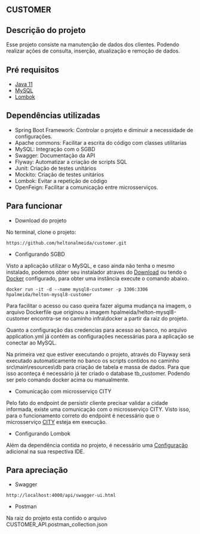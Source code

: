 ## CUSTOMER

## Descrição do projeto

Esse projeto consiste na manutenção de dados dos clientes. Podendo realizar ações de consulta, inserção, atualização e remoção de dados.

## Pré requisitos

- [Java 11](https://www.oracle.com/java/technologies/javase-jdk11-downloads.html)
- [MySQL](https://www.mysql.com/)
- [Lombok](https://projectlombok.org/)

## Dependências utilizadas

- Spring Boot Framework: Controlar o projeto e diminuir a necessidade de configurações.
- Apache commons: Facilitar a escrita do código com classes utilitarias
- MySQL: Integração com o SGBD
- Swagger: Documentação da API
- Flyway: Automatizar  a criação de scripts SQL 
- Junit: Criação de testes unitários
- Mockito: Criação de testes unitários
- Lombok: Evitar a repetição de código
- OpenFeign: Facilitar a comunicação entre microsserviços.

## Para funcionar 

- Download do projeto

No terminal, clone o projeto:

```
https://github.com/heltonalmeida/customer.git
```

- Configurando SGBD

Visto a aplicação utilizar o MySQL, e caso ainda não tenha o mesmo instalado, podemos obter seu instalador atraves do [Download](https://www.mysql.com/downloads/) ou tendo o [Docker](https://www.docker.com/) configurado, para obter uma instância execute o comando abaixo.  

```
docker run -it -d --name mysql8-customer -p 3306:3306 hpalmeida/helton-mysql8-customer
```
Para facilitar o acesso ou caso queira fazer alguma mudança na imagem, o arquivo Dockerfile que originou a imagem hpalmeida/helton-mysql8-customer encontra-se no caminho infra\docker a partir da raiz do projeto.

Quanto a configuração das credencias para acesso ao banco, no arquivo application.yml já contém as configurações necessárias para a aplicação se conectar ao MySQL.

Na primeira vez que estiver executando o projeto, através do Flayway será executado automaticamente no banco os scripts contidos no caminho src\main\resources\db para criação de tabela e massa de dados. Para que isso aconteça é necessário já ter criado o database tb_customer. Podendo ser pelo comando docker acima ou manualmente.

- Comunicação com microsserviço CITY

Pelo fato do endpoint de persistir cliente precisar validar a cidade informada, existe uma comunicação com o microsserviço CITY.
Visto isso, para o funcionamento correto do endpoint é necessário que o microsserviço [CITY](https://github.com/heltonalmeida/city) esteja em execução. 

- Configurando Lombok

Além da dependência contida no projeto, é necessário uma [Configuração](https://projectlombok.org/setup/overview) adicional na sua respectiva IDE.

## Para apreciação

- Swagger 

```
http://localhost:4000/api/swagger-ui.html
```
- Postman

Na raiz do projeto esta contido o arquivo CUSTOMER_API.postman_collection.json





